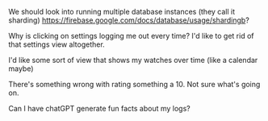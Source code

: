 We should look into running multiple database instances (they call it sharding) https://firebase.google.com/docs/database/usage/shardingb?

Why is clicking on settings logging me out every time?
I'd like to get rid of that settings view altogether.

I'd like some sort of view that shows my watches over time (like a calendar maybe)

There's something wrong with rating something a 10. Not sure what's going on.

Can I have chatGPT generate fun facts about my logs?